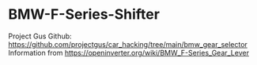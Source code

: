 # BMW-F-Series-Shifter

Project Gus Github: https://github.com/projectgus/car_hacking/tree/main/bmw_gear_selector
Information from https://openinverter.org/wiki/BMW_F-Series_Gear_Lever 
